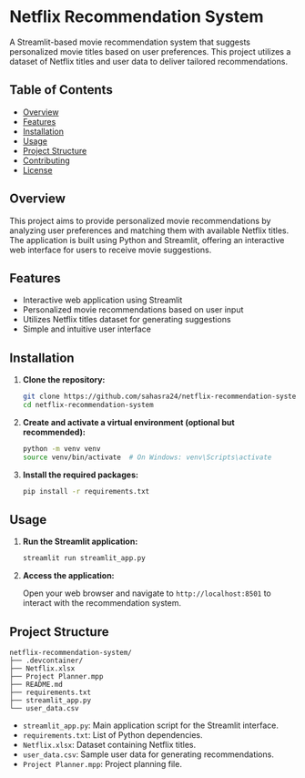 # Netflix Recommendation System

A Streamlit-based movie recommendation system that suggests personalized movie titles based on user preferences. This project utilizes a dataset of Netflix titles and user data to deliver tailored recommendations.

## Table of Contents

- [Overview](#overview)
- [Features](#features)
- [Installation](#installation)
- [Usage](#usage)
- [Project Structure](#project-structure)
- [Contributing](#contributing)
- [License](#license)

## Overview

This project aims to provide personalized movie recommendations by analyzing user preferences and matching them with available Netflix titles. The application is built using Python and Streamlit, offering an interactive web interface for users to receive movie suggestions.

## Features

- Interactive web application using Streamlit
- Personalized movie recommendations based on user input
- Utilizes Netflix titles dataset for generating suggestions
- Simple and intuitive user interface

## Installation

1. **Clone the repository:**

   ```bash
   git clone https://github.com/sahasra24/netflix-recommendation-system.git
   cd netflix-recommendation-system
   ```

2. **Create and activate a virtual environment (optional but recommended):**

   ```bash
   python -m venv venv
   source venv/bin/activate  # On Windows: venv\Scripts\activate
   ```

3. **Install the required packages:**

   ```bash
   pip install -r requirements.txt
   ```

## Usage

1. **Run the Streamlit application:**

   ```bash
   streamlit run streamlit_app.py
   ```

2. **Access the application:**

   Open your web browser and navigate to `http://localhost:8501` to interact with the recommendation system.

## Project Structure

```
netflix-recommendation-system/
├── .devcontainer/
├── Netflix.xlsx
├── Project Planner.mpp
├── README.md
├── requirements.txt
├── streamlit_app.py
└── user_data.csv
```

- `streamlit_app.py`: Main application script for the Streamlit interface.
- `requirements.txt`: List of Python dependencies.
- `Netflix.xlsx`: Dataset containing Netflix titles.
- `user_data.csv`: Sample user data for generating recommendations.
- `Project Planner.mpp`: Project planning file.


